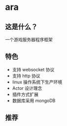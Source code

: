 # ara


## 这是什么？

  一个游戏服务器程序框架

## 特色

 - 支持 websocket 协议
 - 支持 http 协议
 - linux 操作系统下生产环境
 - Actor 设计理念
 - 插件方式扩展
 - 数据库采用 mongoDB
 

## 推荐 
 
  



  
